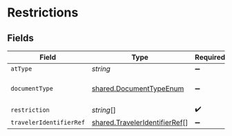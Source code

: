 # Restrictions


## Fields

| Field                                                                          | Type                                                                           | Required                                                                       | Description                                                                    | Example                                                                        |
| ------------------------------------------------------------------------------ | ------------------------------------------------------------------------------ | ------------------------------------------------------------------------------ | ------------------------------------------------------------------------------ | ------------------------------------------------------------------------------ |
| `atType`                                                                       | *string*                                                                       | :heavy_minus_sign:                                                             | N/A                                                                            |                                                                                |
| `documentType`                                                                 | [shared.DocumentTypeEnum](../../models/shared/documenttypeenum.md)             | :heavy_minus_sign:                                                             | Document type like EMD, MCO                                                    | Ticket                                                                         |
| `restriction`                                                                  | *string*[]                                                                     | :heavy_check_mark:                                                             | N/A                                                                            |                                                                                |
| `travelerIdentifierRef`                                                        | [shared.TravelerIdentifierRef](../../models/shared/traveleridentifierref.md)[] | :heavy_minus_sign:                                                             | N/A                                                                            |                                                                                |